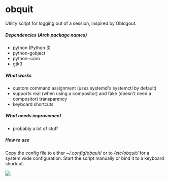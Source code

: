 # obquit
Utility script for logging out of a session, inspired by Oblogout.

##### Dependencies (Arch package names)
* python (Python 3)
* python-gobject
* python-cairo
* gtk3

##### What works
- custom command assignment (uses systemd's systemctl by default)
- supports real (when using a compositor) and fake (doesn't need a compositor) transparency
- keyboard shortcuts

##### What needs improvement
- probably a lot of stuff

##### How to use

Copy the config file to either *~/.config/obquit/* or to */etc/obquit/* for a system wide configuration.
Start the script manually or bind it to a keyboard shortcut.


![](http://s15.postimg.org/ifenvwm4b/image.png)
